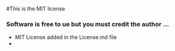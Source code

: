 #This is the MIT license
### Software is free to ue but you must credit the author ...
 - MIT License added in the License.md file
- 